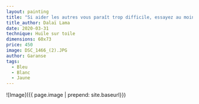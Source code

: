 ```yaml
---
layout: painting
title: "Si aider les autres vous paraît trop difficile, essayez au moins de ne pas leur nuire." 
title_author: Dalaï Lama
date: 2020-03-31
technique: Huile sur toile
dimensions: 60x73
price: 450
image: DSC_1466_(2).JPG
author: Garanse
tags:
  - Bleu
  - Blanc
  - Jaune
---
```

![Image]({{ page.image | prepend: site.baseurl}})